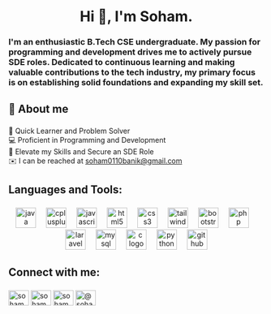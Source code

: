 <h1 align="center">Hi 👋, I'm Soham.</h1>

###

<h3 align="left">I'm an enthusiastic B.Tech CSE undergraduate. My passion for programming and development drives me to actively pursue SDE roles. Dedicated to continuous learning and making valuable contributions to the tech industry, my primary focus is on establishing solid foundations and expanding my skill set.</h3>

###

<h2 align="left">🚀 About me</h2>

###
<p align="left">🌱 Quick Learner and Problem Solver<br>💻 Proficient in Programming and Development<br>🎯 Elevate my Skills and Secure an SDE Role<br>✉️ I can be reached at <a href="mailto:soham0110banik@gmail.com">soham0110banik@gmail.com</a></p>

###

<h2 align="left">Languages and Tools:</h2>

###
<div align="center">
  <img src="https://cdn.jsdelivr.net/gh/devicons/devicon/icons/java/java-original.svg" height="40" alt="java logo"  />
  <img width="12" />
  <img src="https://cdn.jsdelivr.net/gh/devicons/devicon/icons/cplusplus/cplusplus-original.svg" height="40" alt="cplusplus logo"  />
  <img width="12" />
  <img src="https://cdn.simpleicons.org/javascript/F7DF1E" height="40" alt="javascript logo"  />
  <img width="12" />
  <img src="https://cdn.jsdelivr.net/gh/devicons/devicon/icons/html5/html5-original.svg" height="40" alt="html5 logo"  />
  <img width="12" />
  <img src="https://cdn.jsdelivr.net/gh/devicons/devicon/icons/css3/css3-original.svg" height="40" alt="css3 logo"  />
  <img width="12" />
  <img src="https://cdn.simpleicons.org/tailwindcss/06B6D4" height="40" alt="tailwindcss logo"  />
  <img width="12" />
  <img src="https://cdn.jsdelivr.net/gh/devicons/devicon/icons/bootstrap/bootstrap-original.svg" height="40" alt="bootstrap logo"  />
  <img width="12" />
  <img src="https://cdn.jsdelivr.net/gh/devicons/devicon/icons/php/php-original.svg" height="40" alt="php logo"  />
  <img width="12" />
  <img src="https://cdn.simpleicons.org/laravel/FF2D20" height="40" alt="laravel logo"  />
  <img width="12" />
  <img src="https://cdn.jsdelivr.net/gh/devicons/devicon/icons/mysql/mysql-original.svg" height="40" alt="mysql logo"  />
  <img width="12" />
  <img src="https://cdn.jsdelivr.net/gh/devicons/devicon/icons/c/c-original.svg" height="40" alt="c logo"  />
  <img width="12" />
  <img src="https://cdn.jsdelivr.net/gh/devicons/devicon/icons/python/python-original.svg" height="40" alt="python logo"  />
  <img width="12" />
  <img src="https://skillicons.dev/icons?i=github" height="40" alt="github logo"  />
</div>

###

<h2 align="left">Connect with me:</h2>

###
<p align="left">
  <a href="https://linkedin.com/in/soham banik" target="blank"><img align="center" src="https://raw.githubusercontent.com/rahuldkjain/github-profile-readme-generator/master/src/images/icons/Social/linked-in-alt.svg" alt="soham banik" height="30" width="40" /></a>
  <a href="https://auth.geeksforgeeks.org/user/soham011qbve" target="blank"><img align="center" src="https://raw.githubusercontent.com/rahuldkjain/github-profile-readme-generator/master/src/images/icons/Social/geeks-for-geeks.svg" alt="soham011qbve" height="30" width="40" /></a>
  <a href="https://www.leetcode.com/sohamb21" target="blank"><img align="center" src="https://raw.githubusercontent.com/rahuldkjain/github-profile-readme-generator/master/src/images/icons/Social/leet-code.svg" alt="sohamb21" height="30" width="40" /></a>
  <a href="https://www.hackerrank.com/@soham0110banik" target="blank"><img align="center" src="https://raw.githubusercontent.com/rahuldkjain/github-profile-readme-generator/master/src/images/icons/Social/hackerrank.svg" alt="@soham0110banik" height="30" width="40" /></a>
</p>

###
